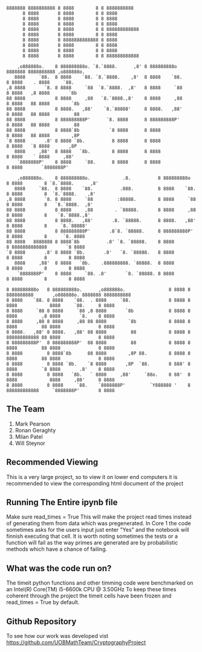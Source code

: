 ~~~~
8888888 8888888888 8 8888        8 8 8888888888                                                                    
      8 8888       8 8888        8 8 8888                                                                          
      8 8888       8 8888        8 8 8888                                                                          
      8 8888       8 8888        8 8 8888                                                                          
      8 8888       8 8888        8 8 888888888888                                                                  
      8 8888       8 8888        8 8 8888                                                                          
      8 8888       8 8888888888888 8 8888                                                                          
      8 8888       8 8888        8 8 8888                                                                          
      8 8888       8 8888        8 8 8888                                                                          
      8 8888       8 8888        8 8 888888888888                                                                  
                                                                                                                   
    ,o888888o.    8 888888888o. `8.`8888.      ,8' 8 888888888o 8888888 8888888888 ,o888888o.                      
   8888     `88.  8 8888    `88. `8.`8888.    ,8'  8 8888    `88.     8 8888    . 8888     `88.                    
,8 8888       `8. 8 8888     `88  `8.`8888.  ,8'   8 8888     `88     8 8888   ,8 8888       `8b                   
88 8888           8 8888     ,88   `8.`8888.,8'    8 8888     ,88     8 8888   88 8888        `8b                  
88 8888           8 8888.   ,88'    `8.`88888'     8 8888.   ,88'     8 8888   88 8888         88                  
88 8888           8 888888888P'      `8. 8888      8 888888888P'      8 8888   88 8888         88                  
88 8888           8 8888`8b           `8 8888      8 8888             8 8888   88 8888        ,8P                  
`8 8888       .8' 8 8888 `8b.          8 8888      8 8888             8 8888   `8 8888       ,8P                   
   8888     ,88'  8 8888   `8b.        8 8888      8 8888             8 8888    ` 8888     ,88'                    
    `8888888P'    8 8888     `88.      8 8888      8 8888             8 8888       `8888888P'                      
                                                                                                                   
    ,o888888o.    8 888888888o.            .8.          8 888888888o   8 8888        8 `8.`8888.      ,8'          
   8888     `88.  8 8888    `88.          .888.         8 8888    `88. 8 8888        8  `8.`8888.    ,8'           
,8 8888       `8. 8 8888     `88         :88888.        8 8888     `88 8 8888        8   `8.`8888.  ,8'            
88 8888           8 8888     ,88        . `88888.       8 8888     ,88 8 8888        8    `8.`8888.,8'             
88 8888           8 8888.   ,88'       .8. `88888.      8 8888.   ,88' 8 8888        8     `8.`88888'              
88 8888           8 888888888P'       .8`8. `88888.     8 888888888P'  8 8888        8      `8. 8888               
88 8888   8888888 8 8888`8b          .8' `8. `88888.    8 8888         8 8888888888888       `8 8888               
`8 8888       .8' 8 8888 `8b.       .8'   `8. `88888.   8 8888         8 8888        8        8 8888               
   8888     ,88'  8 8888   `8b.    .888888888. `88888.  8 8888         8 8888        8        8 8888               
    `8888888P'    8 8888     `88. .8'       `8. `88888. 8 8888         8 8888        8        8 8888               
                                                                                                                   
8 888888888o   8 888888888o.      ,o888888o.                8 8888 8 8888888888       ,o888888o. 8888888 8888888888
8 8888    `88. 8 8888    `88.  . 8888     `88.              8 8888 8 8888            8888     `88.     8 8888      
8 8888     `88 8 8888     `88 ,8 8888       `8b             8 8888 8 8888         ,8 8888       `8.    8 8888      
8 8888     ,88 8 8888     ,88 88 8888        `8b            8 8888 8 8888         88 8888              8 8888      
8 8888.   ,88' 8 8888.   ,88' 88 8888         88            8 8888 8 888888888888 88 8888              8 8888      
8 888888888P'  8 888888888P'  88 8888         88            8 8888 8 8888         88 8888              8 8888      
8 8888         8 8888`8b      88 8888        ,8P 88.        8 8888 8 8888         88 8888              8 8888      
8 8888         8 8888 `8b.    `8 8888       ,8P  `88.       8 888' 8 8888         `8 8888       .8'    8 8888      
8 8888         8 8888   `8b.   ` 8888     ,88'     `88o.    8 88'  8 8888            8888     ,88'     8 8888      
8 8888         8 8888     `88.    `8888888P'         `Y888888 '    8 888888888888     `8888888P'       8 8888      
~~~~

## The Team
<ol>
    <li> Mark Pearson </li>
    <li> Ronan Geraghty</li>
    <li> Milan Patel </li>
    <li> Will Steynor </li>
</ol>

## Recommended Viewing
This is a very large project, so to view it on lower end computers it is recommended to view the corresponding html document of the project

## Running The Entire ipynb file
Make sure read_times = True
This will make the project read times instead of generating them from data which was pregenerated.
In Core 1 the code sometimes asks for the users input just enter "Yes" and the notebook will finnish executing that cell.
It is worth noting sometimes the tests or a function will fail as the way primes are generated are by probabilistic methods which have a chance of failing.

## What was the code run on?
The timeit python functions and other timming code were benchmarked on an Intel(R) Core(TM) i5-6600k CPU @ 3.50GHz
To keep these times coherent through the project the timeit cells have been frozen and read_times = True by default.

## Github Repository
To see how our work was developed vist https://github.com/UOBMathTeam/CryptographyProject